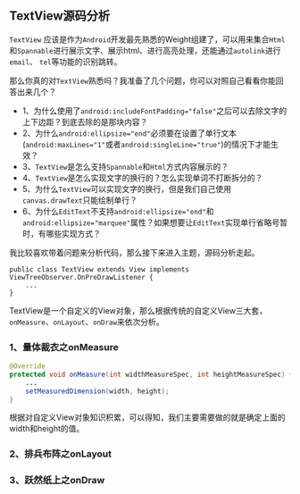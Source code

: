 ## TextView源码分析

`TextView` 应该是作为`Android`开发最先熟悉的Weight组建了，可以用来集合`Html`和`Spannable`进行展示文字、展示html、进行高亮处理，还能通过`autolink`进行`email`、
`tel`等功能的识别跳转。

那么你真的对`TextView`熟悉吗？我准备了几个问题，你可以对照自己看看你能回答出来几个？

* 1、为什么使用了`android:includeFontPadding="false"`之后可以去除文字的上下边距？到底去除的是那块内容？
* 2、为什么`android:ellipsize="end"`必须要在设置了单行文本(`android:maxLines="1"`或者`android:singleLine="true"`)的情况下才能生效？
* 3、`TextView`是怎么支持`Spannable`和`Html`方式内容展示的？
* 4、`TextView`是怎么实现文字的换行的？怎么实现单词不打断拆分的？
* 5、为什么`TextView`可以实现文字的换行，但是我们自己使用`canvas.drawText`只能绘制单行？
* 6、为什么`EditText`不支持`android:ellipsize="end"`和`android:ellipsize="marquee"`属性？如果想要让`EditText`实现单行省略号暂时，有哪些实现方式？

我比较喜欢带着问题来分析代码，那么接下来进入主题，源码分析走起。

```
public class TextView extends View implements ViewTreeObserver.OnPreDrawListener {
    ...
}
```
TextView是一个自定义的View对象，那么根据传统的自定义View三大套，`onMeasure`、`onLayout`、`onDraw`来依次分析。

### 1、量体裁衣之onMeasure

```java
@Override
protected void onMeasure(int widthMeasureSpec, int heightMeasureSpec) {
    ...
    setMeasuredDimension(width, height);
}
```
根据对自定义View对象知识积累，可以得知，我们主要需要做的就是确定上面的width和height的值。


### 2、排兵布阵之onLayout

### 3、跃然纸上之onDraw
